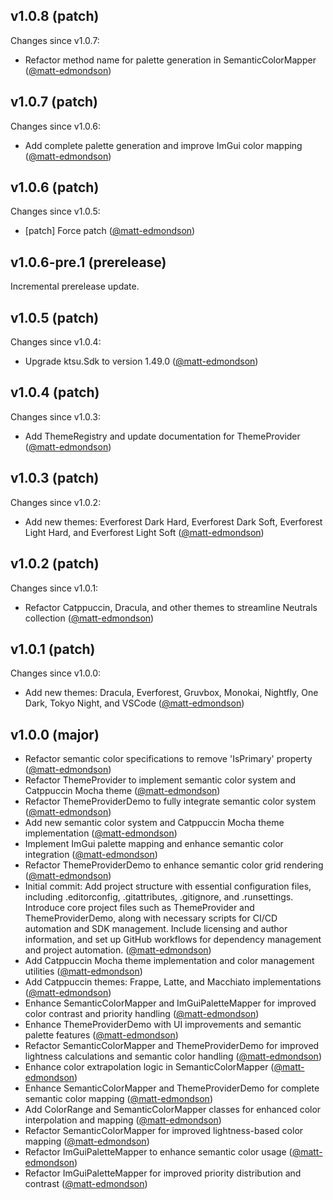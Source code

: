 ## v1.0.8 (patch)

Changes since v1.0.7:

- Refactor method name for palette generation in SemanticColorMapper ([@matt-edmondson](https://github.com/matt-edmondson))
## v1.0.7 (patch)

Changes since v1.0.6:

- Add complete palette generation and improve ImGui color mapping ([@matt-edmondson](https://github.com/matt-edmondson))
## v1.0.6 (patch)

Changes since v1.0.5:

- [patch] Force patch ([@matt-edmondson](https://github.com/matt-edmondson))
## v1.0.6-pre.1 (prerelease)

Incremental prerelease update.
## v1.0.5 (patch)

Changes since v1.0.4:

- Upgrade ktsu.Sdk to version 1.49.0 ([@matt-edmondson](https://github.com/matt-edmondson))
## v1.0.4 (patch)

Changes since v1.0.3:

- Add ThemeRegistry and update documentation for ThemeProvider ([@matt-edmondson](https://github.com/matt-edmondson))
## v1.0.3 (patch)

Changes since v1.0.2:

- Add new themes: Everforest Dark Hard, Everforest Dark Soft, Everforest Light Hard, and Everforest Light Soft ([@matt-edmondson](https://github.com/matt-edmondson))
## v1.0.2 (patch)

Changes since v1.0.1:

- Refactor Catppuccin, Dracula, and other themes to streamline Neutrals collection ([@matt-edmondson](https://github.com/matt-edmondson))
## v1.0.1 (patch)

Changes since v1.0.0:

- Add new themes: Dracula, Everforest, Gruvbox, Monokai, Nightfly, One Dark, Tokyo Night, and VSCode ([@matt-edmondson](https://github.com/matt-edmondson))
## v1.0.0 (major)

- Refactor semantic color specifications to remove 'IsPrimary' property ([@matt-edmondson](https://github.com/matt-edmondson))
- Refactor ThemeProvider to implement semantic color system and Catppuccin Mocha theme ([@matt-edmondson](https://github.com/matt-edmondson))
- Refactor ThemeProviderDemo to fully integrate semantic color system ([@matt-edmondson](https://github.com/matt-edmondson))
- Add new semantic color system and Catppuccin Mocha theme implementation ([@matt-edmondson](https://github.com/matt-edmondson))
- Implement ImGui palette mapping and enhance semantic color integration ([@matt-edmondson](https://github.com/matt-edmondson))
- Refactor ThemeProviderDemo to enhance semantic color grid rendering ([@matt-edmondson](https://github.com/matt-edmondson))
- Initial commit: Add project structure with essential configuration files, including .editorconfig, .gitattributes, .gitignore, and .runsettings. Introduce core project files such as ThemeProvider and ThemeProviderDemo, along with necessary scripts for CI/CD automation and SDK management. Include licensing and author information, and set up GitHub workflows for dependency management and project automation. ([@matt-edmondson](https://github.com/matt-edmondson))
- Add Catppuccin Mocha theme implementation and color management utilities ([@matt-edmondson](https://github.com/matt-edmondson))
- Add Catppuccin themes: Frappe, Latte, and Macchiato implementations ([@matt-edmondson](https://github.com/matt-edmondson))
- Enhance SemanticColorMapper and ImGuiPaletteMapper for improved color contrast and priority handling ([@matt-edmondson](https://github.com/matt-edmondson))
- Enhance ThemeProviderDemo with UI improvements and semantic palette features ([@matt-edmondson](https://github.com/matt-edmondson))
- Refactor SemanticColorMapper and ThemeProviderDemo for improved lightness calculations and semantic color handling ([@matt-edmondson](https://github.com/matt-edmondson))
- Enhance color extrapolation logic in SemanticColorMapper ([@matt-edmondson](https://github.com/matt-edmondson))
- Enhance SemanticColorMapper and ThemeProviderDemo for complete semantic color mapping ([@matt-edmondson](https://github.com/matt-edmondson))
- Add ColorRange and SemanticColorMapper classes for enhanced color interpolation and mapping ([@matt-edmondson](https://github.com/matt-edmondson))
- Refactor SemanticColorMapper for improved lightness-based color mapping ([@matt-edmondson](https://github.com/matt-edmondson))
- Refactor ImGuiPaletteMapper to enhance semantic color usage ([@matt-edmondson](https://github.com/matt-edmondson))
- Refactor ImGuiPaletteMapper for improved priority distribution and contrast ([@matt-edmondson](https://github.com/matt-edmondson))
